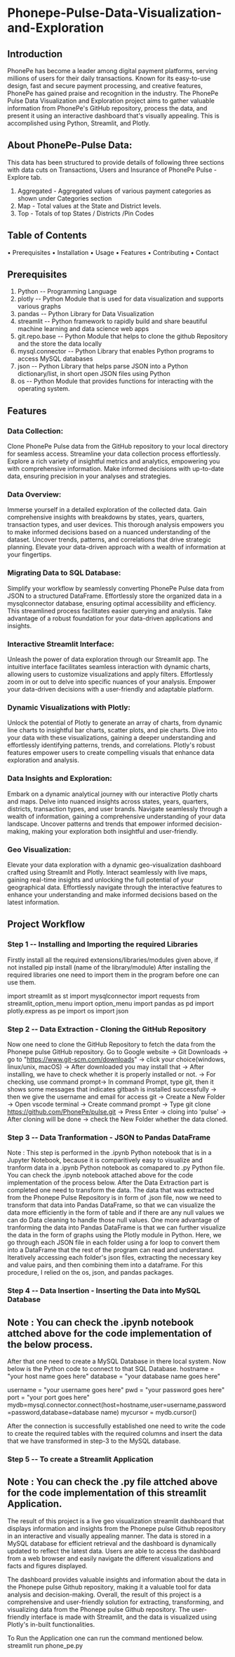 # Phonepe-Pulse-Data-Visualization-and-Exploration
                                                                   
## Introduction
PhonePe has become a leader among digital payment platforms, serving millions of users for their daily transactions. Known for its easy-to-use design, fast and secure payment processing, and creative features, PhonePe has gained praise and recognition in the industry. The PhonePe Pulse Data Visualization and Exploration project aims to gather valuable information from PhonePe's GitHub repository, process the data, and present it using an interactive dashboard that's visually appealing. This is accomplished using Python, Streamlit, and Plotly.


## About PhonePe-Pulse Data:
This data has been structured to provide details of following three sections with data cuts on Transactions, Users and Insurance of PhonePe Pulse - Explore tab.
1.	Aggregated - Aggregated values of various payment categories as shown under Categories section
2.	Map - Total values at the State and District levels.
3.	Top - Totals of top States / Districts /Pin Codes

   
## Table of Contents
•	Prerequisites
•	Installation
•	Usage
•	Features
•	Contributing
•	Contact


## Prerequisites
1.	Python -- Programming Language
2.	plotly -- Python Module that is used for data visualization and supports various graphs
3.	pandas -- Python Library for Data Visualization
4.	streamlit -- Python framework to rapidly build and share beautiful machine learning and data science web apps
5.	git.repo.base -- Python Module that helps to clone the github Repository and the store the data locally
6.	mysql.connector -- Python Library that enables Python programs to access MySQL databases
7.	json -- Python Library that helps parse JSON into a Python dictionary/list, in short open JSON files using Python
8.	os -- Python Module that provides functions for interacting with the operating system.

   
## Features

### Data Collection: 
Clone PhonePe Pulse data from the GitHub repository to your local directory for seamless access. Streamline your data collection process effortlessly. Explore a rich variety of insightful metrics and analytics, empowering you with comprehensive information. Make informed decisions with up-to-date data, ensuring precision in your analyses and strategies.


### Data Overview: 
Immerse yourself in a detailed exploration of the collected data. Gain comprehensive insights with breakdowns by states, years, quarters, transaction types, and user devices. This thorough analysis empowers you to make informed decisions based on a nuanced understanding of the dataset. Uncover trends, patterns, and correlations that drive strategic planning. Elevate your data-driven approach with a wealth of information at your fingertips.


### Migrating Data to SQL Database: 
Simplify your workflow by seamlessly converting PhonePe Pulse data from JSON to a structured DataFrame. Effortlessly store the organized data in a mysqlconnector database, ensuring optimal accessibility and efficiency. This streamlined process facilitates easier querying and analysis. Take advantage of a robust foundation for your data-driven applications and insights.


### Interactive Streamlit Interface:
Unleash the power of data exploration through our Streamlit app. The intuitive interface facilitates seamless interaction with dynamic charts, allowing users to customize visualizations and apply filters. Effortlessly zoom in or out to delve into specific nuances of your analysis. Empower your data-driven decisions with a user-friendly and adaptable platform.

### Dynamic Visualizations with Plotly:
Unlock the potential of Plotly to generate an array of charts, from dynamic line charts to insightful bar charts, scatter plots, and pie charts. Dive into your data with these visualizations, gaining a deeper understanding and effortlessly identifying patterns, trends, and correlations. Plotly's robust features empower users to create compelling visuals that enhance data exploration and analysis.

### Data Insights and Exploration: 
Embark on a dynamic analytical journey with our interactive Plotly charts and maps. Delve into nuanced insights across states, years, quarters, districts, transaction types, and user brands. Navigate seamlessly through a wealth of information, gaining a comprehensive understanding of your data landscape. Uncover patterns and trends that empower informed decision-making, making your exploration both insightful and user-friendly.

### Geo Visualization: 
Elevate your data exploration with a dynamic geo-visualization dashboard crafted using Streamlit and Plotly. Interact seamlessly with live maps, gaining real-time insights and unlocking the full potential of your geographical data. Effortlessly navigate through the interactive features to enhance your understanding and make informed decisions based on the latest information.


## Project Workflow

### Step 1 -- Installing and Importing the required Libraries

Firstly install all the required extensions/libraries/modules given above, if not installed
pip install (name of the library/module)
After installing the required libraries one need to import them in the program before one can use them.

import streamlit as st
import mysqlconnector
import requests
from streamlit_option_menu import option_menu
import pandas as pd
import plotly.express as pe
import os
import json

### Step 2 -- Data Extraction - Cloning the GitHub Repository
Now one need to clone the GitHub Repository to fetch the data from the Phonepe pulse GitHub repository.
Go to Google website -> Git Downloads -> go to "https://www.git-scm.com/downloads" -> click your choice(windows, linux/unix, macOS) -> After downloaded you may install that -> After installing, we have to check whether it is properly installed or not. -> For checking, use command prompt-> In command Prompt, type git, then it shows some messages that indicates gitbash is installed successfully -> then we give the username and email for access git -> Create a New Folder -> Open vscode terminal -> Create command prompt -> Type git clone https://github.com/PhonePe/pulse.git -> Press Enter -> cloing into 'pulse' -> After cloning will be done -> check the New Folder whether the data cloned.


### Step 3 -- Data Tranformation - JSON to Pandas DataFrame
Note : This step is performed in the .ipynb Python notebook that is in a Jupyter Notebook, because it is comparitively easy to visualize and tranform data in a .ipynb Python notebook as comapared to .py Python file. You can check the .ipynb notebook attached above for the code implementation of the process below.
After the Data Extraction part is completed one need to transform the data. The data that was extracted from the Phonepe Pulse Repository is in form of .json file, now we need to transform that data into Pandas DataFrame, so that we can visualize the data more efficiently in the form of table and if there are any null values we can do Data cleaning to handle those null values. One more advantage of tranforming the data into Pandas DataFrame is that we can further visualize the data in the form of graphs using the Plotly module in Python.
Here, we go through each JSON file in each folder using a for loop to convert them into a DataFrame that the rest of the program can read and understand. Iteratively accessing each folder's json files, extracting the necessary key and value pairs, and then combining them into a dataframe. For this procedure, I relied on the os, json, and pandas packages.


### Step 4 -- Data Insertion - Inserting the Data into MySQL Database
## Note : You can check the .ipynb notebook attched above for the code implementation of the below process.
After that one need to create a MySQL Database in there local system. Now below is the Python code to connect to that SQL Database.
hostname = "your host name goes here"
database = "your database name goes here"

   username = "your username goes here"
   pwd = "your password goes here"
   port = "your port goes here"
   mydb=mysql.connector.connect(host=hostname,user=username,password=password,database=database name)
   mycursor = mydb.cursor()

After the connection is successfully established one need to write the code to create the required tables with the required columns and insert the data that we have transformed in step-3 to the MySQL database.


### Step 5 -- To create a Streamlit Application
## Note : You can check the .py file attched above for the code implementation of this streamlit Application.

The result of this project is a live geo visualization streamlit dashboard that displays information and insights from the Phonepe pulse Github repository in an interactive and visually appealing manner.
The data is stored in a MySQL database for efficient retrieval and the dashboard is dynamically updated to reflect the latest data. Users are able to access the dashboard from a web browser and easily navigate the different visualizations and facts and figures displayed.

The dashboard provides valuable insights and information about the data in the Phonepe pulse Github repository, making it a valuable tool for data analysis and decision-making.
Overall, the result of this project is a comprehensive and user-friendly solution for extracting, transforming, and visualizing data from the Phonepe pulse Github repository.
The user-friendly interface is made with Streamlit, and the data is visualized using Plotly's in-built functionalities.

To Run the Application one can run the command mentioned below.
streamlit run phone_pe.py


